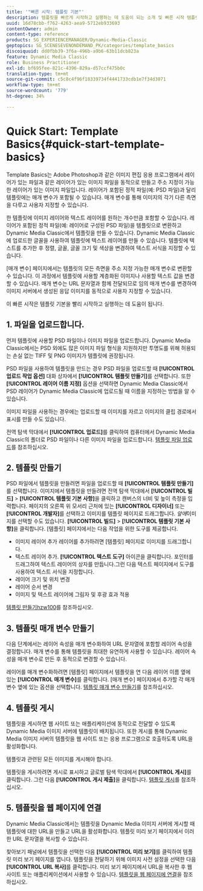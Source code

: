 ```yaml
---
title: '"빠른 시작: 템플릿 기본"'
description: 템플릿을 빠르게 시작하고 실행하는 데 도움이 되는 소개 및 빠른 시작 템플릿 기본 사항.
uuid: 16d78cbb-f762-4263-aea9-5712eb933693
contentOwner: admin
content-type: reference
products: SG_EXPERIENCEMANAGER/Dynamic-Media-Classic
geptopics: SG_SCENESEVENONDEMAND_PK/categories/template_basics
discoiquuid: dd0fbb39-3f6a-496b-a9b6-63b11dcb823a
feature: Dynamic Media Classic
role: Business Practitioner
exl-id: bf695fee-821c-4396-829a-d57ccf475b0c
translation-type: tm+mt
source-git-commit: c5c8c4f96f18339734f4441733cdb1e7f34d3071
workflow-type: tm+mt
source-wordcount: '779'
ht-degree: 34%

---
```


# Quick Start: Template Basics{#quick-start-template-basics}

Template Basics는 Adobe Photoshop과 같은 이미지 편집 응용 프로그램에서 레이어가 있는 파일과 같은 레이어가 있는 이미지 파일을 동적으로 만들고 주소 지정이 가능한 레이어가 있는 이미지 파일입니다. 레이어가 포함된 정적 파일(예: PSD 파일)과 달리 템플릿에는 매개 변수가 포함될 수 있습니다. 매개 변수를 통해 이미지의 각기 다른 측면을 다루고 사용자 지정할 수 있습니다.

한 템플릿에 이미지 레이어와 텍스트 레이어를 원하는 개수만큼 포함할 수 있습니다. 레이어가 포함된 정적 파일(예: 레이어로 구성된 PSD 파일)을 템플릿으로 변환하고 Dynamic Media Classic에서 템플릿을 만들 수 있습니다. Dynamic Media Classic에 업로드한 글꼴을 사용하여 템플릿에 텍스트 레이어를 만들 수 있습니다. 템플릿에 텍스트를 추가한 후 정렬, 글꼴, 글꼴 크기 및 색상을 변경하여 텍스트 서식을 지정할 수 있습니다.

[매개 변수] 페이지에서는 템플릿의 모든 측면을 주소 지정 가능한 매개 변수로 변환할 수 있습니다. 이 과정에서 템플릿에 사용할 계층화된 이미지나 사용할 텍스트 값을 변경할 수 있습니다. 매개 변수는 URL 문자열과 함께 전달되므로 임의 매개 변수를 변경하여 이미지 서버에서 생성된 응답 이미지를 동적으로 사용자 지정할 수 있습니다.

이 빠른 시작은 템플릿 기본을 빨리 시작하고 실행하는 데 도움이 됩니다.

## 1. 파일을 업로드합니다.

먼저 템플릿에 사용할 PSD 파일이나 이미지 파일을 업로드합니다. Dynamic Media Classic에서는 PSD 외에도 많은 이미지 파일 형식을 지원하지만 투명도를 위해 허용되는 손실 없는 TIFF 및 PNG 이미지가 템플릿에 권장됩니다.

PSD 파일을 사용하여 템플릿을 만드는 경우 PSD 파일을 업로드할 때 **[!UICONTROL 업로드 작업 옵션]** 대화 상자에서 **[!UICONTROL 템플릿 만들기]**&#x200B;를 선택합니다. 또한 **[!UICONTROL 레이어 이름 지정]** 옵션을 선택하면 Dynamic Media Classic에서 PSD 레이어가 Dynamic Media Classic에 업로드될 때 이름을 지정하는 방법을 알 수 있습니다.

이미지 파일을 사용하는 경우에는 업로드할 때 이미지를 자르고 이미지의 클립 경로에서 표시를 만들 수도 있습니다.

전역 탐색 막대에서 **[!UICONTROL 업로드]**&#x200B;를 클릭하여 컴퓨터에서 Dynamic Media Classic의 폴더로 PSD 파일이나 다른 이미지 파일을 업로드합니다. [템플릿 파일 업로드](uploading-template-files.md#uploading_template_files)를 참조하십시오.

## 2. 템플릿 만들기

PSD 파일에서 템플릿을 만들려면 파일을 업로드할 때 **[!UICONTROL 템플릿 만들기]**&#x200B;를 선택합니다. 이미지에서 템플릿을 만들려면 전역 탐색 막대에서 **[!UICONTROL 빌드]** > **[!UICONTROL 템플릿 기본 사항]**&#x200B;을 클릭하고 캔버스의 너비 및 높이 측정을 입력합니다. 페이지의 오른쪽 위 모서리 근처에 있는 **[!UICONTROL 디자이너]** 또는 **[!UICONTROL 개발자]**&#x200B;를 선택하고 이미지를 템플릿 페이지로 드래그합니다. *앞에*&#x200B;이미지를 선택할 수도 있습니다. **[!UICONTROL 빌드]** > **[!UICONTROL 템플릿 기본 사항]**&#x200B;을 클릭합니다. [템플릿] 페이지에서는 다음 작업을 위한 도구를 제공합니다.

* 이미지 레이어 추가 레이어를 추가하려면 [템플릿] 페이지로 이미지를 드래그합니다.
* 텍스트 레이어 추가. **[!UICONTROL 텍스트 도구]** 아이콘을 클릭합니다. 포인터를 드래그하여 텍스트 레이어의 상자를 만듭니다.그런 다음 텍스트 페이지에서 도구를 사용하여 텍스트 서식을 지정합니다.
* 레이어 크기 및 위치 변경
* 레이어 순서 변경
* 이미지 및 텍스트 레이어에 그림자 및 후광 효과 적용

[ 템플릿 만들기hzw100](creating-template.md#creating_a_template)를 참조하십시오.

## 3. 템플릿 매개 변수 만들기

다음 단계에서는 레이어 속성을 매개 변수화하여 URL 문자열에 포함할 레이어 속성을 결정합니다. 매개 변수를 통해 템플릿을 최대한 유연하게 사용할 수 있습니다. 레이어 속성을 매개 변수로 만든 후 동적으로 변경할 수 있습니다.

레이어를 매개 변수화하려면 [템플릿] 페이지에서 템플릿을 연 다음 레이어 이름 옆에 있는 **[!UICONTROL 매개 변수]**&#x200B;를 클릭합니다. [매개 변수] 페이지에서 추가할 각 매개 변수 옆에 있는 옵션을 선택합니다. [템플릿 매개 변수 만들기](creating-template-parameters.md#creating_template_parameters)를 참조하십시오.

## 4. 템플릿 게시

템플릿을 게시하면 웹 사이트 또는 애플리케이션에 동적으로 전달할 수 있도록 Dynamic Media 이미지 서버에 템플릿이 배치됩니다. 또한 게시를 통해 Dynamic Media 이미지 서버의 템플릿을 웹 사이트 또는 응용 프로그램으로 호출하도록 URL을 활성화합니다.

템플릿과 관련된 모든 이미지를 게시해야 합니다.

템플릿을 게시하려면 게시로 표시하고 글로벌 탐색 막대에서 **[!UICONTROL 게시]**&#x200B;를 클릭합니다. 그런 다음 **[!UICONTROL 게시 제출]**&#x200B;을 클릭합니다. [템플릿 게시](publishing-templates.md#publishing_templates)를 참조하십시오.

## 5. 템플릿을 웹 페이지에 연결

Dynamic Media Classic에서는 템플릿을 Dynamic Media 이미지 서버에 게시할 때 템플릿에 대한 URL을 만들고 URL을 활성화합니다. 템플릿 미리 보기 페이지에서 이러한 URL 문자열을 복사할 수 있습니다.

찾아보기 패널에서 템플릿을 선택한 다음 **[!UICONTROL 미리 보기]**&#x200B;를 클릭하여 템플릿 미리 보기 페이지를 엽니다. 템플릿을 전달하기 위해 이미지 사전 설정을 선택한 다음 **[!UICONTROL URL 복사]**&#x200B;를 클릭합니다. 미리 보기 페이지에서 URL을 복사한 후 웹 사이트 또는 애플리케이션에서 사용할 수 있습니다. [템플릿을 웹 페이지에 연결](linking-template-web-page.md#linking_a_template_to_a_web_page)을 참조하십시오.
